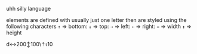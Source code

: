 uhh silly language

elements are defined with usually just one letter
then are styled using the following characters
`↑` => bottom:
`↓` => top:
`→` => left:
`←` => right:
`↔` => width
`↕` => height


d↔200↕100\⇡⍳10
